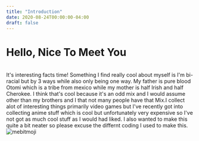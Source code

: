 ```yaml
---
title: "Introduction"
date: 2020-08-24T00:00:00-04:00
draft: false
---
```

<h1> Hello, Nice To Meet You </h1>
<br>
It's interesting facts time! Something I find really cool about myself is I'm bi-racial but by 3 ways while also only being one way. My father is pure blood Otomi which is a tribe from mexico while my mother is half Irish and half Cherokee. I think that's cool because it's an odd mix and I would assume other than my brothers and I that not many people have that Mix.I collect alot of interesting things primarily video games but I've recently got into collecting anime stuff which is cool but unfortunately very expensive so I've not got as much cool stuff as I would had liked. I also wanted to make this quite a bit neater so please excuse the differnt coding I used to make this.

<img src="https://sharp-sammet-7aa19b.netlify.app/IMG_8681.png" alt="mebitmoji" style="float:left">
